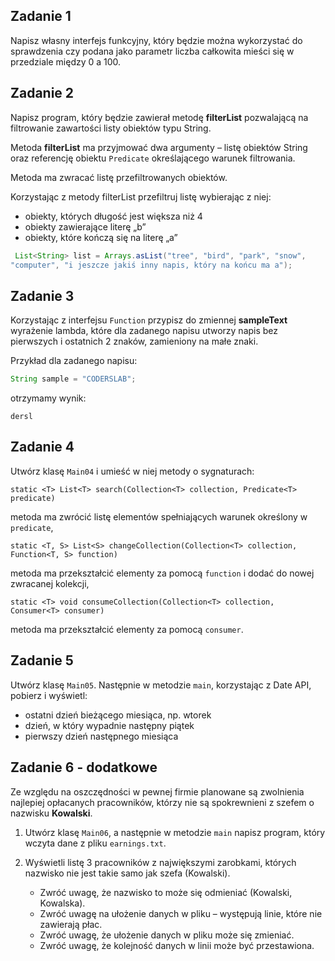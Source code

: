## Zadanie 1

Napisz własny interfejs funkcyjny, który będzie można wykorzystać do sprawdzenia czy podana
 jako parametr liczba całkowita mieści się w przedziale między 0 a 100.


## Zadanie 2

Napisz program, który będzie zawierał metodę **filterList** pozwalającą na filtrowanie zawartości listy obiektów typu String.

Metoda **filterList** ma przyjmować dwa argumenty – listę obiektów String oraz referencję obiektu `Predicate`
  określającego warunek filtrowania. 

Metoda ma zwracać listę przefiltrowanych obiektów.

Korzystając z metody filterList przefiltruj listę wybierając z niej:
- obiekty, których długość jest większa niż 4
- obiekty zawierające literę „b”
- obiekty, które kończą się na literę „a”

````java
 List<String> list = Arrays.asList("tree", "bird", "park", "snow",
"computer", "i jeszcze jakiś inny napis, który na końcu ma a");
````


## Zadanie 3

Korzystając z interfejsu `Function` przypisz do zmiennej **sampleText** wyrażenie lambda, które dla zadanego napisu utworzy napis bez pierwszych i ostatnich 2 znaków, zamieniony na małe znaki.

Przykład dla zadanego napisu:
````java
String sample = "CODERSLAB";
````
otrzymamy wynik:

````
dersl
````


## Zadanie 4

Utwórz klasę `Main04` i umieść w niej metody o sygnaturach:
````
static <T> List<T> search(Collection<T> collection, Predicate<T> predicate) 
````
metoda ma zwrócić listę elementów spełniających warunek określony w `predicate`,
````
static <T, S> List<S> changeCollection(Collection<T> collection, Function<T, S> function)
````
metoda ma przekształcić elementy za pomocą `function` i dodać do nowej zwracanej kolekcji,
````
static <T> void consumeCollection(Collection<T> collection, Consumer<T> consumer)
````
metoda ma przekształcić elementy za pomocą `consumer`.


## Zadanie 5

Utwórz klasę `Main05`. Następnie w metodzie `main`, korzystając z Date API, pobierz i wyświetl:
- ostatni dzień bieżącego miesiąca, np. wtorek
- dzień, w który wypadnie następny piątek
- pierwszy dzień następnego miesiąca


## Zadanie 6 - dodatkowe

Ze względu na oszczędności w pewnej firmie planowane są zwolnienia najlepiej opłacanych pracowników,
którzy nie są spokrewnieni z szefem o nazwisku **Kowalski**.

1. Utwórz klasę `Main06`, a następnie w metodzie `main` napisz program, który wczyta dane z pliku `earnings.txt`.
2. Wyświetli listę 3 pracowników z największymi zarobkami, których nazwisko nie jest takie samo jak szefa (Kowalski).

    * Zwróć uwagę, że nazwisko to może się odmieniać (Kowalski, Kowalska).
    * Zwróć uwagę na ułożenie danych w pliku – występują linie, które nie zawierają płac.
    * Zwróć uwagę, że ułożenie danych w pliku może się zmieniać.
    * Zwróć uwagę, że kolejność danych w linii może być przestawiona.
